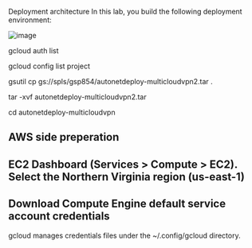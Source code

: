 Deployment architecture
In this lab, you build the following deployment environment:

![image](https://user-images.githubusercontent.com/107435692/227960952-75189d03-1cc3-47a8-a445-390f8f288f85.png)

gcloud auth list

gcloud config list project

gsutil cp gs://spls/gsp854/autonetdeploy-multicloudvpn2.tar .

tar -xvf autonetdeploy-multicloudvpn2.tar

cd autonetdeploy-multicloudvpn

## AWS side preperation

## EC2 Dashboard (Services > Compute > EC2). Select the Northern Virginia region (us-east-1)

## Download Compute Engine default service account credentials

gcloud manages credentials files under the ~/.config/gcloud directory.
